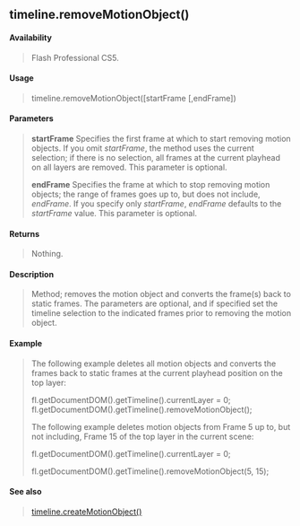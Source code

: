 ## timeline.removeMotionObject()

#### Availability

> Flash Professional CS5.

#### Usage

> timeline.removeMotionObject(\[startFrame \[,endFrame\])

#### Parameters

> **startFrame** Specifies the first frame at which to start removing motion objects. If you omit *startFrame*, the method uses the current selection; if there is no selection, all frames at the current playhead on all layers are removed. This parameter is optional.
>
> **endFrame** Specifies the frame at which to stop removing motion objects; the range of frames goes up to, but does not include, *endFrame*. If you specify only *startFrame*, *endFrame* defaults to the *startFrame* value. This parameter is optional.

#### Returns

> Nothing.

#### Description

> Method; removes the motion object and converts the frame(s) back to static frames. The parameters are optional, and if specified set the timeline selection to the indicated frames prior to removing the motion object.

#### Example

> The following example deletes all motion objects and converts the frames back to static frames at the current playhead position on the top layer:
>
> fl.getDocumentDOM().getTimeline().currentLayer = 0; fl.getDocumentDOM().getTimeline().removeMotionObject();
>
> The following example deletes motion objects from Frame 5 up to, but not including, Frame 15 of the top layer in the current scene:
>
> fl.getDocumentDOM().getTimeline().currentLayer = 0;
>
> fl.getDocumentDOM().getTimeline().removeMotionObject(5, 15);

#### See also

> [timeline.createMotionObject()](#_bookmark1042)
